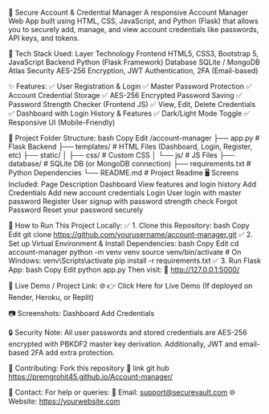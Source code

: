 🔐 Secure Account & Credential Manager
A responsive Account Manager Web App built using HTML, CSS, JavaScript, and Python (Flask) that allows you to securely add, manage, and view account credentials like passwords, API keys, and tokens.

🧰 Tech Stack Used:
Layer	Technology
Frontend	HTML5, CSS3, Bootstrap 5, JavaScript
Backend	Python (Flask Framework)
Database	SQLite / MongoDB Atlas
Security	AES-256 Encryption, JWT Authentication, 2FA (Email-based)

✨ Features:
✅ User Registration & Login
✅ Master Password Protection
✅ Account Credential Storage
✅ AES-256 Encrypted Password Saving
✅ Password Strength Checker (Frontend JS)
✅ View, Edit, Delete Credentials
✅ Dashboard with Login History & Features
✅ Dark/Light Mode Toggle
✅ Responsive UI (Mobile-Friendly)

📌 Project Folder Structure:
bash
Copy
Edit
/account-manager
├── app.py                  # Flask Backend
├── templates/              # HTML Files (Dashboard, Login, Register, etc)
├── static/
│   ├── css/                # Custom CSS
│   └── js/                 # JS Files
├── database/               # SQLite DB (or MongoDB connection)
├── requirements.txt        # Python Dependencies
└── README.md               # Project Readme
🖥️ Screens Included:
Page	Description
Dashboard	View features and login history
Add Credentials	Add new account credentials
Login	User login with master password
Register	User signup with password strength check
Forgot Password	Reset your password securely

🚀 How to Run This Project Locally:
✅ 1. Clone this Repository:
bash
Copy
Edit
git clone https://github.com/yourusername/account-manager.git
✅ 2. Set up Virtual Environment & Install Dependencies:
bash
Copy
Edit
cd account-manager
python -m venv venv
source venv/bin/activate   # On Windows: venv\Scripts\activate
pip install -r requirements.txt
✅ 3. Run Flask App:
bash
Copy
Edit
python app.py
Then visit:
📡 http://127.0.0.1:5000/

📝 Live Demo / Project Link:
🌐 👉 Click Here for Live Demo
(If deployed on Render, Heroku, or Replit)

📷 Screenshots:
Dashboard	Add Credentials

🔒 Security Note:
All user passwords and stored credentials are AES-256 encrypted with PBKDF2 master key derivation. Additionally, JWT and email-based 2FA add extra protection.

🤝 Contributing:
Fork this repository 🍴
link git hub
https://premgrohit45.github.io/Account-manager/


📧 Contact:
For help or queries:
📧 Email: support@securevault.com
🌐 Website: https://yourwebsite.com

